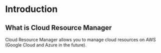 # Introduction

## What is Cloud Resource Manager

Cloud Resource Manager allows you to manage cloud resources on AWS (Google Cloud and Azure in the future).
